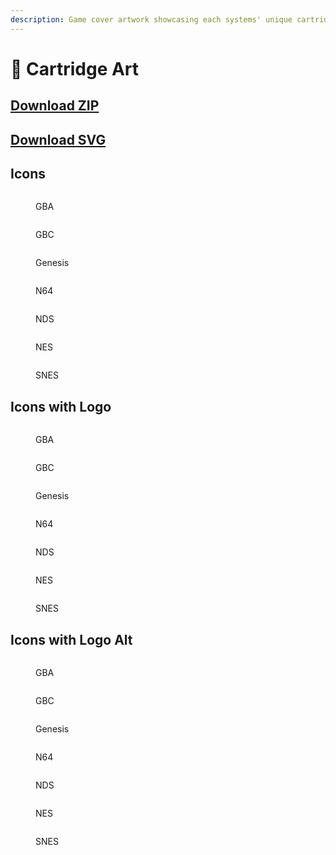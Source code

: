 ```yaml
---
description: Game cover artwork showcasing each systems' unique cartridge
---
```


# 💾 Cartridge Art

## [Download ZIP](Cartridge-Art/cartridge-art.zip)

## [Download SVG](https://raw.githubusercontent.com/LitRitt/DeltaSkins/4d229151358ba7036df4c3acc2659ae5d941c3f9/Graphics/Cartridge-Art/cartridge-art.svg)

## Icons

<div>

<figure><img src="Cartridge-Art/Blank/gba.png" alt=""><figcaption><p>GBA</p></figcaption></figure>

 

<figure><img src="Cartridge-Art/Blank/gbc.png" alt=""><figcaption><p>GBC</p></figcaption></figure>

 

<figure><img src="Cartridge-Art/Blank/gen.png" alt=""><figcaption><p>Genesis</p></figcaption></figure>

 

<figure><img src="Cartridge-Art/Blank/n64.png" alt=""><figcaption><p>N64</p></figcaption></figure>

 

<figure><img src="Cartridge-Art/Blank/nds.png" alt=""><figcaption><p>NDS</p></figcaption></figure>

 

<figure><img src="Cartridge-Art/Blank/nes.png" alt=""><figcaption><p>NES</p></figcaption></figure>

 

<figure><img src="Cartridge-Art/Blank/sne.png" alt=""><figcaption><p>SNES</p></figcaption></figure>

</div>

## Icons with Logo

<div>

<figure><img src="Cartridge-Art/Logo/gba.png" alt=""><figcaption><p>GBA</p></figcaption></figure>

 

<figure><img src="Cartridge-Art/Logo/gbc.png" alt=""><figcaption><p>GBC</p></figcaption></figure>

 

<figure><img src="Cartridge-Art/Logo/gen.png" alt=""><figcaption><p>Genesis</p></figcaption></figure>

 

<figure><img src="Cartridge-Art/Logo/n64.png" alt=""><figcaption><p>N64</p></figcaption></figure>

 

<figure><img src="Cartridge-Art/Logo/nds.png" alt=""><figcaption><p>NDS</p></figcaption></figure>

 

<figure><img src="Cartridge-Art/Logo/nes.png" alt=""><figcaption><p>NES</p></figcaption></figure>

 

<figure><img src="Cartridge-Art/Logo/snes.png" alt=""><figcaption><p>SNES</p></figcaption></figure>

</div>

## Icons with Logo Alt

<div>

<figure><img src="Cartridge-Art/Logo-Alt/gba.png" alt=""><figcaption><p>GBA</p></figcaption></figure>

 

<figure><img src="Cartridge-Art/Logo-Alt/gbc.png" alt=""><figcaption><p>GBC</p></figcaption></figure>

 

<figure><img src="Cartridge-Art/Logo-Alt/gen.png" alt=""><figcaption><p>Genesis</p></figcaption></figure>

 

<figure><img src="Cartridge-Art/Logo-Alt/n64.png" alt=""><figcaption><p>N64</p></figcaption></figure>

 

<figure><img src="Cartridge-Art/Logo-Alt/nds.png" alt=""><figcaption><p>NDS</p></figcaption></figure>

 

<figure><img src="Cartridge-Art/Logo-Alt/nes.png" alt=""><figcaption><p>NES</p></figcaption></figure>

 

<figure><img src="Cartridge-Art/Logo-Alt/sne.png" alt=""><figcaption><p>SNES</p></figcaption></figure>

</div>
